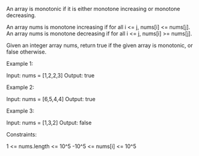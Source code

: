 An array is monotonic if it is either monotone increasing or monotone
decreasing.

An array nums is monotone increasing if for all i <= j, nums[i] <= nums[j].
An array nums is monotone decreasing if for all i <= j, nums[i] >= nums[j].

Given an integer array nums, return true if the given array is monotonic, or
false otherwise.


Example 1:


Input: nums = [1,2,2,3]
Output: true


Example 2:


Input: nums = [6,5,4,4]
Output: true


Example 3:


Input: nums = [1,3,2]
Output: false



Constraints:


1 <= nums.length <= 10^5
-10^5 <= nums[i] <= 10^5





